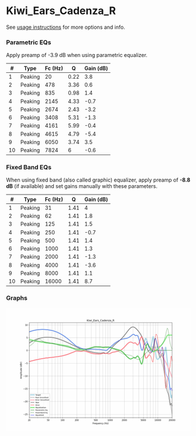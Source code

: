 # Kiwi_Ears_Cadenza_R
See [usage instructions](https://github.com/jaakkopasanen/AutoEq#usage) for more options and info.

### Parametric EQs
Apply preamp of -3.9 dB when using parametric equalizer.

|   # | Type    |   Fc (Hz) |    Q |   Gain (dB) |
|-----|---------|-----------|------|-------------|
|   1 | Peaking |        20 | 0.22 |         3.8 |
|   2 | Peaking |       478 | 3.36 |         0.6 |
|   3 | Peaking |       835 | 0.98 |         1.4 |
|   4 | Peaking |      2145 | 4.33 |        -0.7 |
|   5 | Peaking |      2674 | 2.43 |        -3.2 |
|   6 | Peaking |      3408 | 5.31 |        -1.3 |
|   7 | Peaking |      4161 | 5.99 |        -0.4 |
|   8 | Peaking |      4615 | 4.79 |        -5.4 |
|   9 | Peaking |      6050 | 3.74 |         3.5 |
|  10 | Peaking |      7824 | 6    |        -0.6 |

### Fixed Band EQs
When using fixed band (also called graphic) equalizer, apply preamp of **-8.8 dB** (if available) and set gains manually with these parameters.

|   # | Type    |   Fc (Hz) |    Q |   Gain (dB) |
|-----|---------|-----------|------|-------------|
|   1 | Peaking |        31 | 1.41 |         4   |
|   2 | Peaking |        62 | 1.41 |         1.8 |
|   3 | Peaking |       125 | 1.41 |         1.5 |
|   4 | Peaking |       250 | 1.41 |        -0.7 |
|   5 | Peaking |       500 | 1.41 |         1.4 |
|   6 | Peaking |      1000 | 1.41 |         1.3 |
|   7 | Peaking |      2000 | 1.41 |        -1.3 |
|   8 | Peaking |      4000 | 1.41 |        -3.6 |
|   9 | Peaking |      8000 | 1.41 |         1.1 |
|  10 | Peaking |     16000 | 1.41 |         8.7 |

### Graphs
![](./Kiwi_Ears_Cadenza_R.png)
